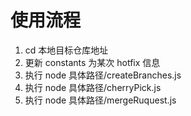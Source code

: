 # 使用流程
1. cd 本地目标仓库地址
2. 更新 constants 为某次 hotfix 信息
3. 执行 node 具体路径/createBranches.js
4. 执行 node 具体路径/cherryPick.js
5. 执行 node 具体路径/mergeRuquest.js